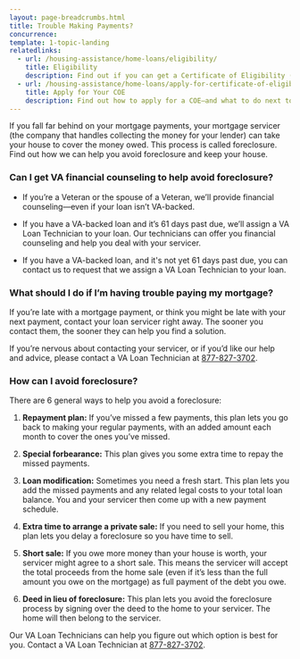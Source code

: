 ```yaml
---
layout: page-breadcrumbs.html
title: Trouble Making Payments?
concurrence: 
template: 1-topic-landing
relatedlinks:
  - url: /housing-assistance/home-loans/eligibility/
    title: Eligibility
    description: Find out if you can get a Certificate of Eligibility (COE) for a VA-backed home loan based on your service history and duty status.
  - url: /housing-assistance/home-loans/apply-for-certificate-of-eligibility/
    title: Apply for Your COE
    description: Find out how to apply for a COE—and what to do next to get a VA-backed home loan.
---
```


<div class="va-introtext">

If you fall far behind on your mortgage payments, your mortgage servicer (the company that handles collecting the money for your lender) can take your house to cover the money owed. This process is called foreclosure. Find out how we can help you avoid foreclosure and keep your house.

</div>

<div class="feature" markdown=“1”>

### Can I get VA financial counseling to help avoid foreclosure?

- If you’re a Veteran or the spouse of a Veteran, we’ll provide financial counseling—even if your loan isn’t VA-backed. 

- If you have a VA-backed loan and it’s 61 days past due, we’ll assign a VA Loan Technician to your loan. Our technicians can offer you financial counseling and help you deal with your servicer.

- If you have a VA-backed loan, and it's not yet 61 days past due, you can contact us to request that we assign a VA Loan Technician to your loan.

</div>

### What should I do if I’m having trouble paying my mortgage?

If you’re late with a mortgage payment, or think you might be late with your next payment, contact your loan servicer right away. The sooner you contact them, the sooner they can help you find a solution.   

If you’re nervous about contacting your servicer, or if you’d like our help and advice, please contact a VA Loan Technician at <a href="tel:+1phonenumber">877-827-3702</a>.  

### How can I avoid foreclosure?

There are 6 general ways to help you avoid a foreclosure:

1. **Repayment plan:** If you’ve missed a few payments, this plan lets you go back to making your regular payments, with an added amount each month to cover the ones you’ve missed.

2. **Special forbearance:** This plan gives you some extra time to repay the missed payments.

3. **Loan modification:** Sometimes you need a fresh start. This plan lets you add the missed payments and any related legal costs to your total loan balance. You and your servicer then come up with a new payment schedule. 

4. **Extra time to arrange a private sale:** If you need to sell your home, this plan lets you delay a foreclosure so you have time to sell.

5. **Short sale:** If you owe more money than your house is worth, your servicer might agree to a short sale. This means the servicer will accept the total proceeds from the home sale (even if it’s less than the full amount you owe on the mortgage) as full payment of the debt you owe.

6. **Deed in lieu of foreclosure:** This plan lets you avoid the foreclosure process by signing over the deed to the home to your servicer. The home will then belong to the servicer.

Our VA Loan Technicians can help you figure out which option is best for you. Contact a VA Loan Technician at <a href="tel:+1phonenumber">877-827-3702</a>. 
